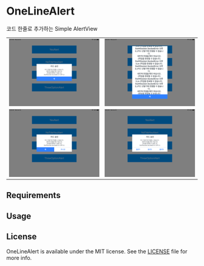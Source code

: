 # OneLineAlert
코드 한줄로 추가하는 Simple AlertView

<table>
  <tr>
    <td>
      <img src="https://github.com/amebahead/OneLineAlert/blob/master/Screenshots/demo1.png" width="330">
    </td>
    <td>
      <img src="https://github.com/amebahead/OneLineAlert/blob/master/Screenshots/demo2.png" width="330">
    </td>
  <tr>
  <tr>
    <td>
      <img src="https://github.com/amebahead/OneLineAlert/blob/master/Screenshots/demo3.png" width="330">
    </td>
    <td>
      <img src="https://github.com/amebahead/OneLineAlert/blob/master/Screenshots/demo4.png" width="330">
    </td>
  <tr>
</table>

## Requirements

## Usage

## License
OneLineAlert is available under the MIT license. See the [LICENSE](LICENSE) file for more info.
